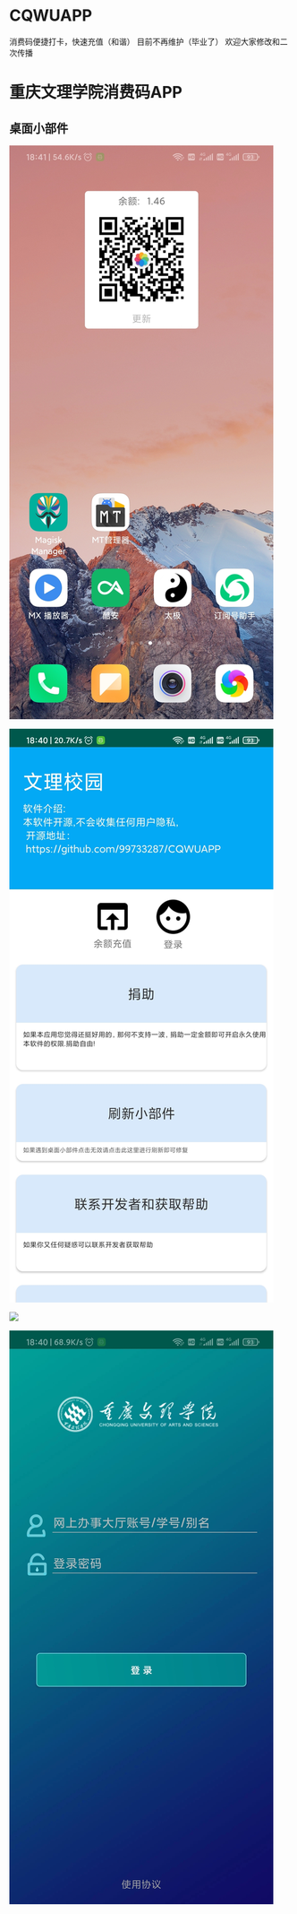 # CQWUAPP
消费码便捷打卡，快速充值（和谐） 目前不再维护（毕业了） 欢迎大家修改和二次传播
# 重庆文理学院消费码APP
## 桌面小部件
![](preview/view.jpg)

![](preview/main.jpg)

![](preview/pay)

![](preview/login.jpg)